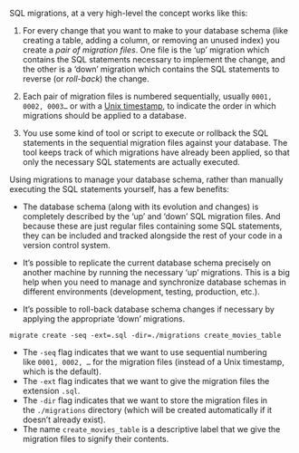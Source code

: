 SQL migrations, at a very high-level the concept works like this:

1. For every change that you want to make to your database schema (like creating a table, adding a column, or removing an unused index) you create a _pair of migration files_. One file is the ‘up’ migration which contains the SQL statements necessary to implement the change, and the other is a ‘down’ migration which contains the SQL statements to reverse (or _roll-back_) the change.
    
2. Each pair of migration files is numbered sequentially, usually `0001, 0002, 0003…` or with a [Unix timestamp](https://en.wikipedia.org/wiki/Unix_time), to indicate the order in which migrations should be applied to a database.
    
3. You use some kind of tool or script to execute or rollback the SQL statements in the sequential migration files against your database. The tool keeps track of which migrations have already been applied, so that only the necessary SQL statements are actually executed.

Using migrations to manage your database schema, rather than manually executing the SQL statements yourself, has a few benefits:

- The database schema (along with its evolution and changes) is completely described by the ‘up’ and ‘down’ SQL migration files. And because these are just regular files containing some SQL statements, they can be included and tracked alongside the rest of your code in a version control system.
    
- It’s possible to replicate the current database schema precisely on another machine by running the necessary ‘up’ migrations. This is a big help when you need to manage and synchronize database schemas in different environments (development, testing, production, etc.).
    
- It’s possible to roll-back database schema changes if necessary by applying the appropriate ‘down’ migrations.

`migrate create -seq -ext=.sql -dir=./migrations create_movies_table`

- The `-seq` flag indicates that we want to use sequential numbering like `0001, 0002, …` for the migration files (instead of a Unix timestamp, which is the default).
- The `-ext` flag indicates that we want to give the migration files the extension `.sql`.
- The `-dir` flag indicates that we want to store the migration files in the `./migrations` directory (which will be created automatically if it doesn’t already exist).
- The name `create_movies_table` is a descriptive label that we give the migration files to signify their contents.